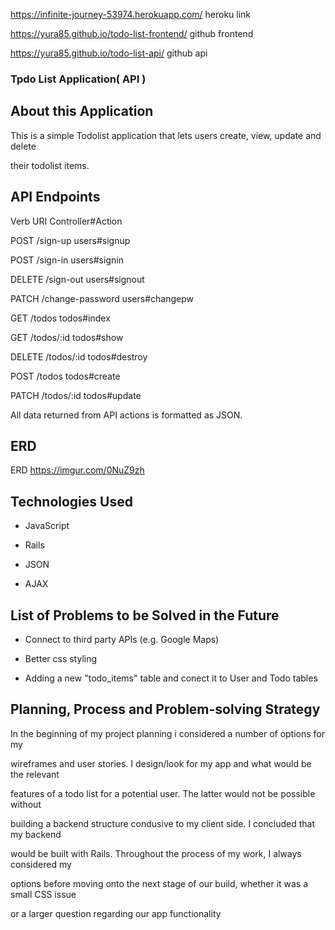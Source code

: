 <https://infinite-journey-53974.herokuapp.com/>  heroku link

<https://yura85.github.io/todo-list-frontend/> github frontend

<https://yura85.github.io/todo-list-api/> github api

### Tpdo List Application( API )

## About this Application

This is a simple  Todolist application that lets users create, view, update and delete

their todolist items.

## API Endpoints

Verb	URI	Controller#Action

POST	/sign-up	users#signup

POST	/sign-in	users#signin

DELETE	/sign-out	users#signout

PATCH	/change-password	users#changepw

GET	/todos	todos#index

GET	/todos/:id	todos#show

DELETE	/todos/:id	todos#destroy

POST	/todos	todos#create

PATCH	/todos/:id	todos#update

All data returned from API actions is formatted as JSON.

## ERD

ERD <https://imgur.com/0NuZ9zh>

## Technologies Used

- JavaScript

- Rails

- JSON

- AJAX

## List of Problems to be Solved in the Future

- Connect to third party APIs (e.g. Google Maps)

- Better css styling

- Adding a new "todo_items" table and conect it to User and Todo tables

##  Planning, Process and Problem-solving Strategy

In the beginning of my project planning i considered a number of options for my

wireframes and user stories. I design/look for my app and what would be the relevant

features of a todo list for a potential user. The latter would not be possible without

building a backend structure condusive to my client side. I concluded that my backend

would be built with Rails. Throughout the process of my work, I always considered my

options before moving onto the next stage of our build, whether it was a small CSS issue

or a larger question regarding our app functionality

